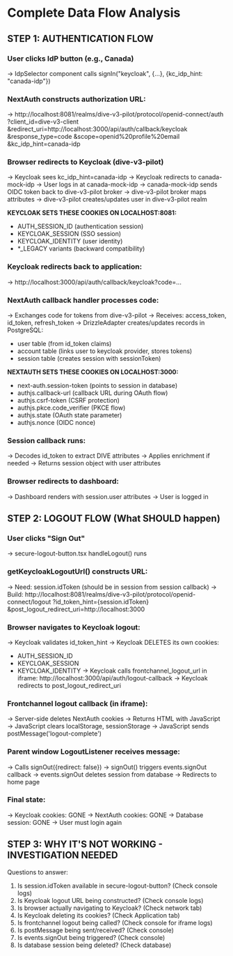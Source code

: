 # Complete Data Flow Analysis

## STEP 1: AUTHENTICATION FLOW

### User clicks IdP button (e.g., Canada)
→ IdpSelector component calls signIn("keycloak", {...}, {kc_idp_hint: "canada-idp"})

### NextAuth constructs authorization URL:
→ http://localhost:8081/realms/dive-v3-pilot/protocol/openid-connect/auth
  ?client_id=dive-v3-client
  &redirect_uri=http://localhost:3000/api/auth/callback/keycloak
  &response_type=code
  &scope=openid%20profile%20email
  &kc_idp_hint=canada-idp

### Browser redirects to Keycloak (dive-v3-pilot)
→ Keycloak sees kc_idp_hint=canada-idp
→ Keycloak redirects to canada-mock-idp
→ User logs in at canada-mock-idp
→ canada-mock-idp sends OIDC token back to dive-v3-pilot broker
→ dive-v3-pilot broker maps attributes
→ dive-v3-pilot creates/updates user in dive-v3-pilot realm

**KEYCLOAK SETS THESE COOKIES ON LOCALHOST:8081:**
- AUTH_SESSION_ID (authentication session)
- KEYCLOAK_SESSION (SSO session)
- KEYCLOAK_IDENTITY (user identity)
- *_LEGACY variants (backward compatibility)

### Keycloak redirects back to application:
→ http://localhost:3000/api/auth/callback/keycloak?code=...

### NextAuth callback handler processes code:
→ Exchanges code for tokens from dive-v3-pilot
→ Receives: access_token, id_token, refresh_token
→ DrizzleAdapter creates/updates records in PostgreSQL:
  - user table (from id_token claims)
  - account table (links user to keycloak provider, stores tokens)
  - session table (creates session with sessionToken)

**NEXTAUTH SETS THESE COOKIES ON LOCALHOST:3000:**
- next-auth.session-token (points to session in database)
- authjs.callback-url (callback URL during OAuth flow)
- authjs.csrf-token (CSRF protection)
- authjs.pkce.code_verifier (PKCE flow)
- authjs.state (OAuth state parameter)
- authjs.nonce (OIDC nonce)

### Session callback runs:
→ Decodes id_token to extract DIVE attributes
→ Applies enrichment if needed
→ Returns session object with user attributes

### Browser redirects to dashboard:
→ Dashboard renders with session.user attributes
→ User is logged in

## STEP 2: LOGOUT FLOW (What SHOULD happen)

### User clicks "Sign Out"
→ secure-logout-button.tsx handleLogout() runs

### getKeycloakLogoutUrl() constructs URL:
→ Need: session.idToken (should be in session from session callback)
→ Build: http://localhost:8081/realms/dive-v3-pilot/protocol/openid-connect/logout
  ?id_token_hint={session.idToken}
  &post_logout_redirect_uri=http://localhost:3000

### Browser navigates to Keycloak logout:
→ Keycloak validates id_token_hint
→ Keycloak DELETES its own cookies:
  - AUTH_SESSION_ID
  - KEYCLOAK_SESSION
  - KEYCLOAK_IDENTITY
→ Keycloak calls frontchannel_logout_url in iframe:
  http://localhost:3000/api/auth/logout-callback
→ Keycloak redirects to post_logout_redirect_uri

### Frontchannel logout callback (in iframe):
→ Server-side deletes NextAuth cookies
→ Returns HTML with JavaScript
→ JavaScript clears localStorage, sessionStorage
→ JavaScript sends postMessage('logout-complete')

### Parent window LogoutListener receives message:
→ Calls signOut({redirect: false})
→ signOut() triggers events.signOut callback
→ events.signOut deletes session from database
→ Redirects to home page

### Final state:
→ Keycloak cookies: GONE
→ NextAuth cookies: GONE
→ Database session: GONE
→ User must login again

## STEP 3: WHY IT'S NOT WORKING - INVESTIGATION NEEDED

Questions to answer:
1. Is session.idToken available in secure-logout-button? (Check console logs)
2. Is Keycloak logout URL being constructed? (Check console logs)
3. Is browser actually navigating to Keycloak? (Check network tab)
4. Is Keycloak deleting its cookies? (Check Application tab)
5. Is frontchannel logout being called? (Check console for iframe logs)
6. Is postMessage being sent/received? (Check console)
7. Is events.signOut being triggered? (Check console)
8. Is database session being deleted? (Check database)

